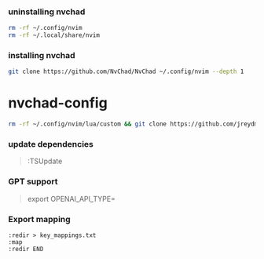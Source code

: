 ### uninstalling nvchad
```bash
rm -rf ~/.config/nvim
rm -rf ~/.local/share/nvim
```

### installing nvchad
```bash
git clone https://github.com/NvChad/NvChad ~/.config/nvim --depth 1
```

# nvchad-config
```bash
rm -rf ~/.config/nvim/lua/custom && git clone https://github.com/jreydman/nvchad-config.git ~/.config/nvim/lua/custom
```

### update dependencies
> :TSUpdate

### GPT support
> export OPENAI_API_TYPE=<value>

### Export mapping
```vim
:redir > key_mappings.txt
:map
:redir END
```
